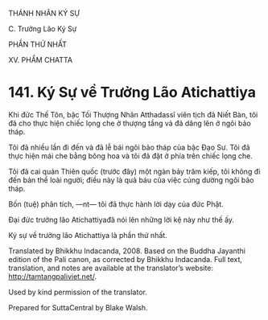 THÁNH NHÂN KÝ SỰ

C. Trưởng Lão Ký Sự

PHẦN THỨ NHẤT

XV. PHẨM CHATTA

# 141\. Ký Sự về Trưởng Lão Atichattiya

Khi đức Thế Tôn, bậc Tối Thượng Nhân Atthadassī viên tịch đã Niết Bàn, tôi đã cho thực hiện chiếc lọng che ở thượng tầng và đã dâng lên ở ngôi bảo tháp.

Tôi đã nhiều lần đi đến và đã lễ bái ngôi bảo tháp của bậc Đạo Sư. Tôi đã thực hiện mái che bằng bông hoa và tôi đã đặt ở phía trên chiếc lọng che.

Tôi đã cai quản Thiên quốc (trước đây) một ngàn bảy trăm kiếp, tôi không đi đến bản thể loài người; điều này là quả báu của việc cúng dường ngôi bảo tháp.

Bốn (tuệ) phân tích, ―nt― tôi đã thực hành lời dạy của đức Phật.

Đại đức trưởng lão Atichattiyađã nói lên những lời kệ này như thế ấy.

Ký sự về trưởng lão Atichattiya là phần thứ nhất.

Translated by Bhikkhu Indacanda, 2008. Based on the Buddha Jayanthi edition of the Pali canon, as corrected by Bhikkhu Indacanda. Full text, translation, and notes are available at the translator’s website: http://tamtangpaliviet.net/.

Used by kind permission of the translator.

Prepared for SuttaCentral by Blake Walsh.